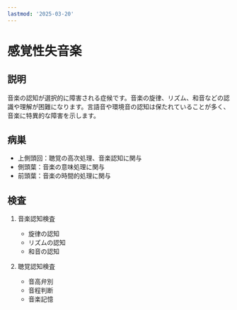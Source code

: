 ```yaml
---
lastmod: '2025-03-20'
---
```


# 感覚性失音楽

## 説明

音楽の認知が選択的に障害される症候です。音楽の旋律、リズム、和音などの認識や理解が困難になります。言語音や環境音の認知は保たれていることが多く、音楽に特異的な障害を示します。

## 病巣

- 上側頭回：聴覚の高次処理、音楽認知に関与
- 側頭葉：音楽の意味処理に関与
- 前頭葉：音楽の時間的処理に関与

## 検査

1. 音楽認知検査

   - 旋律の認知
   - リズムの認知
   - 和音の認知

2. 聴覚認知検査
   - 音高弁別
   - 音程判断
   - 音楽記憶
